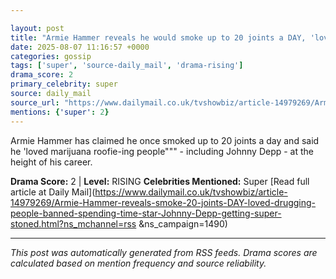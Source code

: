 ```yaml
---

layout: post
title: "Armie Hammer reveals he would smoke up to 20 joints a DAY, 'loved""" drugging people and was banned from spending time with co-star Johnny Depp after getting him 'super-stoned"""
date: 2025-08-07 11:16:57 +0000
categories: gossip
tags: ['super', 'source-daily_mail', 'drama-rising']
drama_score: 2
primary_celebrity: super
source: daily_mail
source_url: "https://www.dailymail.co.uk/tvshowbiz/article-14979269/Armie-Hammer-reveals-smoke-20-joints-DAY-loved-drugging-people-banned-spending-time-star-Johnny-Depp-getting-super-stoned.html?ns_mchannel=rss&1490&campaign=1490"""
mentions: {'super': 2}
---
```


Armie Hammer has claimed he once smoked up to 20 joints a day and said he 'loved marijuana roofie-ing people""" - including Johnny Depp - at the height of his career.

**Drama Score:** 2 | **Level:** RISING **Celebrities Mentioned:** Super [Read full article at Daily Mail](https://www.dailymail.co.uk/tvshowbiz/article-14979269/Armie-Hammer-reveals-smoke-20-joints-DAY-loved-drugging-people-banned-spending-time-star-Johnny-Depp-getting-super-stoned.html?ns_mchannel=rss &ns_campaign=1490)

---

*This post was automatically generated from RSS feeds. Drama scores are calculated based on mention frequency and source reliability.*